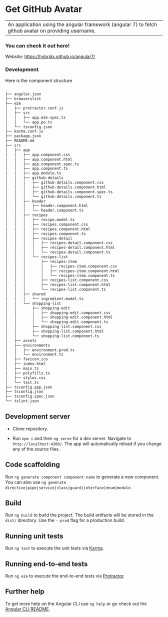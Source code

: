 # Get GitHub Avatar
<table>
<tr>
<td>
   An application using the angular framework (angular 7) to fetch github avatar on providing username.
</table>
</tr>
</td>

### You can check it out here!

Website: https://hybridx.github.io/angular7/

### Development
Here is the component structure

```html
.
├── angular.json
├── browserslist
├── e2e
│   ├── protractor.conf.js
│   ├── src
│   │   ├── app.e2e-spec.ts
│   │   └── app.po.ts
│   └── tsconfig.json
├── karma.conf.js
├── package.json
├── README.md
├── src
│   ├── app
│   │   ├── app.component.css
│   │   ├── app.component.html
│   │   ├── app.component.spec.ts
│   │   ├── app.component.ts
│   │   ├── app.module.ts
│   │   ├── github-details
│   │   │   ├── github-details.component.css
│   │   │   ├── github-details.component.html
│   │   │   ├── github-details.component.spec.ts
│   │   │   └── github-details.component.ts
│   │   ├── header
│   │   │   ├── header.component.html
│   │   │   └── header.component.ts
│   │   ├── recipes
│   │   │   ├── recipe.model.ts
│   │   │   ├── recipes.component.css
│   │   │   ├── recipes.component.html
│   │   │   ├── recipes.component.ts
│   │   │   ├── recipes-detail
│   │   │   │   ├── recipes-detail.component.css
│   │   │   │   ├── recipes-detail.component.html
│   │   │   │   └── recipes-detail.component.ts
│   │   │   └── recipes-list
│   │   │       ├── recipes-item
│   │   │       │   ├── recipes-item.component.css
│   │   │       │   ├── recipes-item.component.html
│   │   │       │   └── recipes-item.component.ts
│   │   │       ├── recipes-list.component.css
│   │   │       ├── recipes-list.component.html
│   │   │       └── recipes-list.component.ts
│   │   ├── shared
│   │   │   └── ingredient.model.ts
│   │   └── shopping-list
│   │       ├── shopping-edit
│   │       │   ├── shopping-edit.component.css
│   │       │   ├── shopping-edit.component.html
│   │       │   └── shopping-edit.component.ts
│   │       ├── shopping-list.component.css
│   │       ├── shopping-list.component.html
│   │       └── shopping-list.component.ts
│   ├── assets
│   ├── environments
│   │   ├── environment.prod.ts
│   │   └── environment.ts
│   ├── favicon.ico
│   ├── index.html
│   ├── main.ts
│   ├── polyfills.ts
│   ├── styles.css
│   └── test.ts
├── tsconfig.app.json
├── tsconfig.json
├── tsconfig.spec.json
└── tslint.json
```



## Development server

- Clone repository.

- Run `npm i` and then `ng serve` for a dev server. Navigate to `http://localhost:4200/`. The app will automatically reload if you change any of the source files.

## Code scaffolding

Run `ng generate component component-name` to generate a new component. You can also use `ng generate directive|pipe|service|class|guard|interface|enum|module`.

## Build

Run `ng build` to build the project. The build artifacts will be stored in the `dist/` directory. Use the `--prod` flag for a production build.

## Running unit tests

Run `ng test` to execute the unit tests via [Karma](https://karma-runner.github.io).

## Running end-to-end tests

Run `ng e2e` to execute the end-to-end tests via [Protractor](http://www.protractortest.org/).

## Further help

To get more help on the Angular CLI use `ng help` or go check out the [Angular CLI README](https://github.com/angular/angular-cli/blob/master/README.md).
